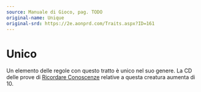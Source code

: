 ```yaml
---
source: Manuale di Gioco, pag. TODO
original-name: Unique
original-srd: https://2e.aonprd.com/Traits.aspx?ID=161
---
```


# Unico

Un elemento delle regole con questo tratto è unico nel suo genere. La CD delle
prove di [Ricordare Conoscenze](/azioni/ricordare-conoscenze) relative a questa
creatura aumenta di 10.
